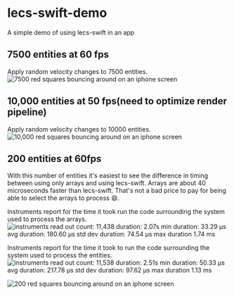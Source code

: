 # lecs-swift-demo
A simple demo of using lecs-swift in an app

## 7500 entities at 60 fps
Apply random velocity changes to 7500 entities.
![7500 red squares bouncing around on an iphone screen](https://res.cloudinary.com/demmholkv/image/upload/v1690761464/7500e-60fps_nviijp.gif)

## 10,000 entities at 50 fps(need to optimize render pipeline)
Apply random velocity changes to 10000 entities.
![10,000 red squares bouncing around on an iphone screen](https://res.cloudinary.com/demmholkv/image/upload/v1690761595/10000e-50fps_vgbja4.gif)

## 200 entities at 60fps
With this number of entities it's easiest to see the difference in timing between using only arrays and using lecs-swift. Arrays are about 40 microseconds faster than lecs-swift. That's not a bad price to pay for being able to select the arrays to process :smile:.

Instruments report for the time it took run the code surrounding the system used to process the arrays.
![instruments read out count: 11,438 duration: 2.07s min duration: 33.29 µs avg duration: 180.60 µs std dev duration: 74.54 µs max duration 1.74 ms  ](https://res.cloudinary.com/demmholkv/image/upload/v1690761096/200a-instruments_hnjfjk.png)


Instruments report for the time it took to run the code surrounding the system used to process the entities.
![instruments read out count: 11,538 duration: 2.51s min duration: 50.33 µs avg duration: 217.78 µs std dev duration: 97.62 µs max duration 1.13 ms  ](https://res.cloudinary.com/demmholkv/image/upload/v1690761096/200e-instruments_wpra0s.png)

![200 red squares bouncing around on an iphone screen](https://res.cloudinary.com/demmholkv/image/upload/v1690761097/200e-60fps_mlzlll.gif)



